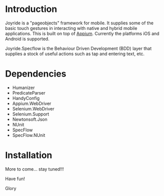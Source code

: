 

# Introduction

Joyride is a "pageobjects" framework for mobile.  It supplies some of the basic touch gestures in interacting with native and hybrid mobile applications.  This is built on top of [Appium](http://appium.io).  Currently the platforms iOS and Android is supported.

Joyride.Specflow is the Behaviour Driven Development (BDD) layer that supplies a stock of useful actions such as tap and entering text, etc.  

# Dependencies

* Humanizer
* PredicateParser
* HandyConfig
* Appium.WebDriver
* Selenium.WebDriver
* Selenium.Support
* Newtonsoft.Json
* NUnit
* SpecFlow
* SpecFlow.NUnit


# Installation





More to come... stay tuned!!!



Have fun! 

Glory

